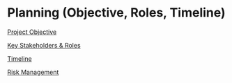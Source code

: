# Planning (Objective, Roles, Timeline)

[Project Objective](Planning%20(Objective,%20Roles,%20Timeline)%20201d2f0b023f80c5b1fcd5a83cbad6a2/Project%20Objective%20201d2f0b023f806db73fd64998f91d30.md)

[Key Stakeholders & Roles](Planning%20(Objective,%20Roles,%20Timeline)%20201d2f0b023f80c5b1fcd5a83cbad6a2/Key%20Stakeholders%20&%20Roles%20201d2f0b023f80fea74af136f0e89127.md)

[Timeline](Planning%20(Objective,%20Roles,%20Timeline)%20201d2f0b023f80c5b1fcd5a83cbad6a2/Timeline%20201d2f0b023f80d7a992dc35e0791844.md)

[Risk Management ](Planning%20(Objective,%20Roles,%20Timeline)%20201d2f0b023f80c5b1fcd5a83cbad6a2/Risk%20Management%20201d2f0b023f80969a4fd391f2176adb.md)